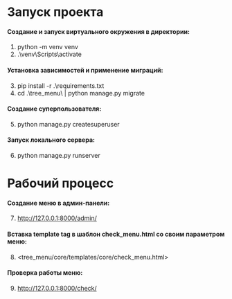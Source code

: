 # Запуск проекта
#### Создание и запуск виртуального окружения в директории:
1. python -m venv venv
2. .\venv\Scripts\activate
   
#### Установка зависимостей и применение миграций:
3. pip install -r .\requirements.txt
4. cd .\tree_menu\ | python manage.py migrate
   
#### Создание суперпользователя:
5. python manage.py createsuperuser
   
#### Запуск локального сервера:
6. python manage.py runserver

# Рабочий процесс
#### Создание меню в админ-панели:
7. <http://127.0.0.1:8000/admin/>
	
#### Вставка template tag в шаблон check_menu.html со своим параметром меню:
8. <tree_menu/core/templates/core/check_menu.html>
	
#### Проверка работы меню:
9. <http://127.0.0.1:8000/check/>
 
